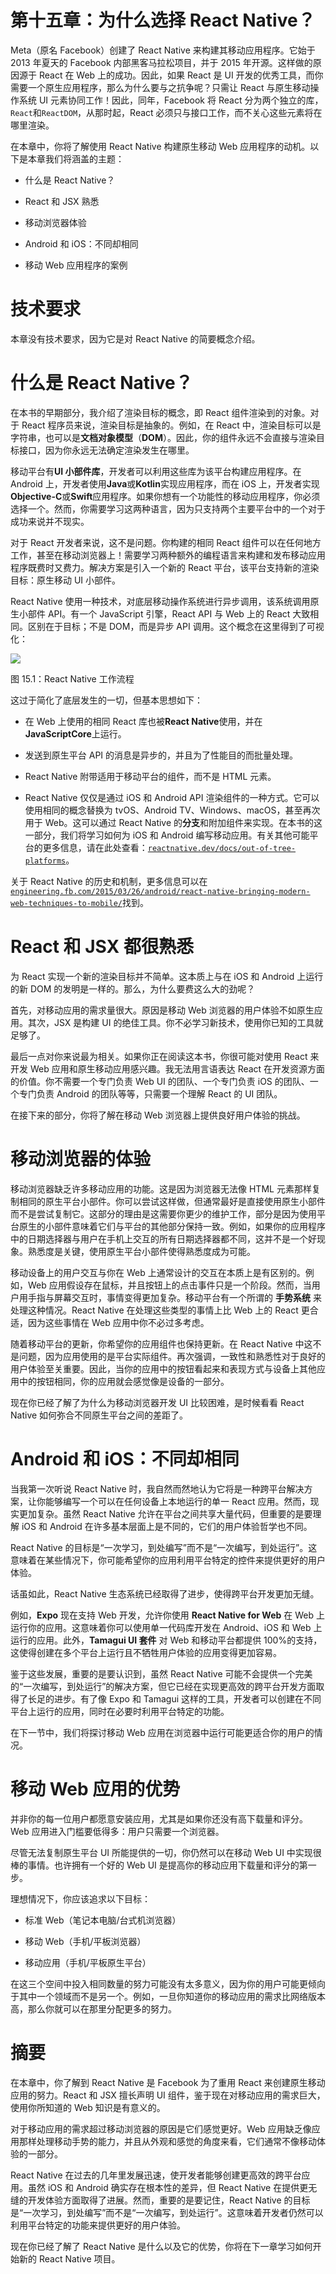 

# 第十五章：为什么选择 React Native？

Meta（原名 Facebook）创建了 React Native 来构建其移动应用程序。它始于 2013 年夏天的 Facebook 内部黑客马拉松项目，并于 2015 年开源。这样做的原因源于 React 在 Web 上的成功。因此，如果 React 是 UI 开发的优秀工具，而你需要一个原生应用程序，那么为什么要与之抗争呢？只需让 React 与原生移动操作系统 UI 元素协同工作！因此，同年，Facebook 将 React 分为两个独立的库，`React`和`ReactDOM`，从那时起，React 必须只与接口工作，而不关心这些元素将在哪里渲染。

在本章中，你将了解使用 React Native 构建原生移动 Web 应用程序的动机。以下是本章我们将涵盖的主题：

+   什么是 React Native？

+   React 和 JSX 熟悉

+   移动浏览器体验

+   Android 和 iOS：不同却相同

+   移动 Web 应用程序的案例

# 技术要求

本章没有技术要求，因为它是对 React Native 的简要概念介绍。

# 什么是 React Native？

在本书的早期部分，我介绍了渲染目标的概念，即 React 组件渲染到的对象。对于 React 程序员来说，渲染目标是抽象的。例如，在 React 中，渲染目标可以是字符串，也可以是**文档对象模型**（**DOM**）。因此，你的组件永远不会直接与渲染目标接口，因为你永远无法确定渲染发生在哪里。

移动平台有**UI 小部件库**，开发者可以利用这些库为该平台构建应用程序。在 Android 上，开发者使用**Java**或**Kotlin**实现应用程序，而在 iOS 上，开发者实现**Objective-C**或**Swift**应用程序。如果你想有一个功能性的移动应用程序，你必须选择一个。然而，你需要学习这两种语言，因为只支持两个主要平台中的一个对于成功来说并不现实。

对于 React 开发者来说，这不是问题。你构建的相同 React 组件可以在任何地方工作，甚至在移动浏览器上！需要学习两种额外的编程语言来构建和发布移动应用程序既费时又费力。解决方案是引入一个新的 React 平台，该平台支持新的渲染目标：原生移动 UI 小部件。

React Native 使用一种技术，对底层移动操作系统进行异步调用，该系统调用原生小部件 API。有一个 JavaScript 引擎，React API 与 Web 上的 React 大致相同。区别在于目标；不是 DOM，而是异步 API 调用。这个概念在这里得到了可视化：

![](img/B19636_15_01.png)

图 15.1：React Native 工作流程

这过于简化了底层发生的一切，但基本思想如下：

+   在 Web 上使用的相同 React 库也被**React Native**使用，并在**JavaScriptCore**上运行。

+   发送到原生平台 API 的消息是异步的，并且为了性能目的而批量处理。

+   React Native 附带适用于移动平台的组件，而不是 HTML 元素。

+   React Native 仅仅是通过 iOS 和 Android API 渲染组件的一种方式。它可以使用相同的概念替换为 tvOS、Android TV、Windows、macOS，甚至再次用于 Web。这可以通过 React Native 的**分支**和附加组件来实现。在本书的这一部分，我们将学习如何为 iOS 和 Android 编写移动应用。有关其他可能平台的更多信息，请在此处查看：[`reactnative.dev/docs/out-of-tree-platforms`](https://reactnative.dev/docs/out-of-tree-platforms)。

关于 React Native 的历史和机制，更多信息可以在[`engineering.fb.com/2015/03/26/android/react-native-bringing-modern-web-techniques-to-mobile/`](https://engineering.fb.com/2015/03/26/android/react-native-bringing-modern-web-techniques-to-mobile/)找到。

# React 和 JSX 都很熟悉

为 React 实现一个新的渲染目标并不简单。这本质上与在 iOS 和 Android 上运行的新 DOM 的发明是一样的。那么，为什么要费这么大的劲呢？

首先，对移动应用的需求量很大。原因是移动 Web 浏览器的用户体验不如原生应用。其次，JSX 是构建 UI 的绝佳工具。你不必学习新技术，使用你已知的工具就足够了。

最后一点对你来说最为相关。如果你正在阅读这本书，你很可能对使用 React 来开发 Web 应用和原生移动应用感兴趣。我无法用言语表达 React 在开发资源方面的价值。你不需要一个专门负责 Web UI 的团队、一个专门负责 iOS 的团队、一个专门负责 Android 的团队等等，只需要一个理解 React 的 UI 团队。

在接下来的部分，你将了解在移动 Web 浏览器上提供良好用户体验的挑战。

# 移动浏览器的体验

移动浏览器缺乏许多移动应用的功能。这是因为浏览器无法像 HTML 元素那样复制相同的原生平台小部件。你可以尝试这样做，但通常最好是直接使用原生小部件而不是尝试复制它。这部分的理由是这需要你更少的维护工作，部分是因为使用平台原生的小部件意味着它们与平台的其他部分保持一致。例如，如果你的应用程序中的日期选择器与用户在手机上交互的所有日期选择器都不同，这并不是一个好现象。熟悉度是关键，使用原生平台小部件使得熟悉度成为可能。

移动设备上的用户交互与你在 Web 上通常设计的交互在本质上是有区别的。例如，Web 应用假设存在鼠标，并且按钮上的点击事件只是一个阶段。然而，当用户用手指与屏幕交互时，事情变得更加复杂。移动平台有一个所谓的 **手势系统** 来处理这种情况。React Native 在处理这些类型的事情上比 Web 上的 React 更合适，因为这些事情在 Web 应用中你不必过多考虑。

随着移动平台的更新，你希望你的应用组件也保持更新。在 React Native 中这不是问题，因为应用使用的是平台实际组件。再次强调，一致性和熟悉性对于良好的用户体验至关重要。因此，当你的应用中的按钮看起来和表现方式与设备上其他应用中的按钮相同，你的应用就会感觉像是设备的一部分。

现在你已经了解了为什么为移动浏览器开发 UI 比较困难，是时候看看 React Native 如何弥合不同原生平台之间的差距了。

# Android 和 iOS：不同却相同

当我第一次听说 React Native 时，我自然而然地认为它将是一种跨平台解决方案，让你能够编写一个可以在任何设备上本地运行的单一 React 应用。然而，现实更加复杂。虽然 React Native 允许在平台之间共享大量代码，但重要的是要理解 iOS 和 Android 在许多基本层面上是不同的，它们的用户体验哲学也不同。

React Native 的目标是“一次学习，到处编写”而不是“一次编写，到处运行”。这意味着在某些情况下，你可能希望你的应用利用平台特定的控件来提供更好的用户体验。

话虽如此，React Native 生态系统已经取得了进步，使得跨平台开发更加无缝。

例如，**Expo** 现在支持 Web 开发，允许你使用 **React Native for Web** 在 Web 上运行你的应用。这意味着你可以使用单一代码库开发在 Android、iOS 和 Web 上运行的应用。此外，**Tamagui UI 套件** 对 Web 和移动平台都提供 100%的支持，这使得创建在多个平台上运行且不牺牲用户体验的应用变得更加容易。

鉴于这些发展，重要的是要认识到，虽然 React Native 可能不会提供一个完美的“一次编写，到处运行”的解决方案，但它已经在实现更高效的跨平台开发方面取得了长足的进步。有了像 Expo 和 Tamagui 这样的工具，开发者可以创建在不同平台上运行的应用，同时在必要时利用平台特定的功能。

在下一节中，我们将探讨移动 Web 应用在浏览器中运行可能更适合你的用户的情况。

# 移动 Web 应用的优势

并非你的每一位用户都愿意安装应用，尤其是如果你还没有高下载量和评分。Web 应用进入门槛要低得多：用户只需要一个浏览器。

尽管无法复制原生平台 UI 所能提供的一切，你仍然可以在移动 Web UI 中实现很棒的事情。也许拥有一个好的 Web UI 是提高你的移动应用下载量和评分的第一步。

理想情况下，你应该追求以下目标：

+   标准 Web（笔记本电脑/台式机浏览器）

+   移动 Web（手机/平板浏览器）

+   移动应用（手机/平板原生平台）

在这三个空间中投入相同数量的努力可能没有太多意义，因为你的用户可能更倾向于其中一个领域而不是另一个。例如，一旦你知道你的移动应用的需求比网络版本高，那么你就可以在那里分配更多的努力。

# 摘要

在本章中，你了解到 React Native 是 Facebook 为了重用 React 来创建原生移动应用的努力。React 和 JSX 擅长声明 UI 组件，鉴于现在对移动应用的需求巨大，使用你所知道的 Web 知识是有意义的。

对于移动应用的需求超过移动浏览器的原因是它们感觉更好。Web 应用缺乏像应用那样处理移动手势的能力，并且从外观和感觉的角度来看，它们通常不像移动体验的一部分。

React Native 在过去的几年里发展迅速，使开发者能够创建更高效的跨平台应用。虽然 iOS 和 Android 确实存在根本性的差异，但 React Native 在提供更无缝的开发体验方面取得了进展。然而，重要的是要记住，React Native 的目标是“一次学习，到处编写”而不是“一次编写，到处运行”。这意味着开发者仍然可以利用平台特定的功能来提供更好的用户体验。

现在你已经了解了 React Native 是什么以及它的优势，你将在下一章学习如何开始新的 React Native 项目。
